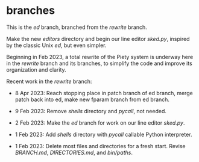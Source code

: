 
branches
========

This is the *ed* branch, branched from the *rewrite* branch.

Make the new *editors* directory and begin our line editor *sked.py*,
inspired by the classic Unix *ed*, but even simpler.

Beginning in Feb 2023, a total rewrite of the Piety system is underway
here in the *rewrite* branch and its branches, to simplify the code
and improve its organization and clarity.

Recent work in the *rewrite* branch:

- 8 Apr 2023: Reach stopping place in patch branch of ed branch,
  merge patch back into ed, make new fparam branch from ed branch.

- 9 Feb 2023: Remove *shells* directory and *pycall*, not needed.

- 2 Feb 2023: Make the *ed* branch for work on our line editor *sked.py*.

- 1 Feb 2023: Add *shells* directory with *pycall* callable Python interpreter.

- 1 Feb 2023: Delete most files and directories for a fresh start.
  Revise *BRANCH.md*, *DIRECTORIES.md*, and *bin/paths*.
